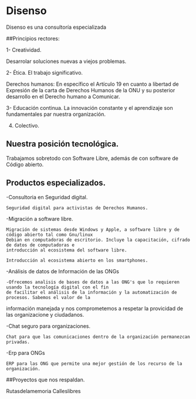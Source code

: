 # Disenso


Disenso es una consultoría especializada 

##Principios rectores: 

1- Creatividad.

Desarrolar soluciones nuevas a viejos problemas.

2- Ética.
El trabajo significativo.

Derechos humanos: En específico el Artículo 19 en cuanto a libertad de Expresión de la carta de Derechos Humanos de 
la ONU y su posterior desarrollo en el Derecho humano a Comunicar. 

3- Educación continua.
La innovación constante y el aprendizaje son fundamentales par nuestra organización. 
 
4. Colectivo.


## Nuestra posición tecnológica.

Trabajamos sobretodo con Software Libre, además de con software de Código abierto.


## Productos especializados. 

-Consultoria en Seguridad digital. 

	Seguridad digital para activistas de Derechos Humanos.

-Migración a software libre.

	Migración de sistemas desde Windows y Apple, a software libre y de código abierto tal como Gnu/linux 
	Debian en computadoras de escritorio. Incluye la capacitación, cifrado de datos de computadoras e 
	introducción al ecosistema del software libre.
	
	Introducción al ecosistema abierto en los smartphones.

-Análisis de datos de Información de las ONGs
	
	-Ofrecemos analisis de bases de datos a las ONG's que lo requieren usando la tecnología digital con el fin 
	de facilitar el análisis de la información y la automatización de procesos. Sabemos el valor de la 
información manejada y nos comprometemos a respetar la provicidad de las organizacione y ciudadanos.

-Chat seguro para organizaciones. 
	
	Chat para que las comunicaciones dentro de la organización permanezcan privadas. 

-Erp para ONGs
	
	ERP para las ONG que permite una mejor gestión de los recurso de la organización. 


##Proyectos que nos respaldan.

Rutasdelamemoria
Calleslibres
